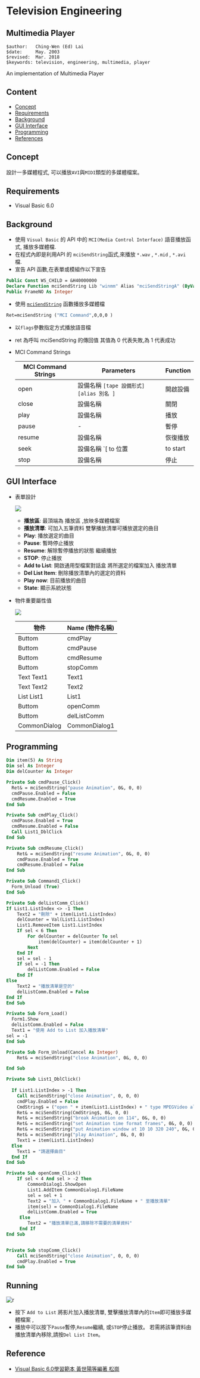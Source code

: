 # Television Engineering

## Multimedia Player

```
$author:   Ching-Wen (Ed) Lai
$date:     May. 2003
$revised:  Mar. 2018
$keywords: television, engineering, multimedia, player
```

An implementation of Multimedia Player

## Content

* [Concept](#concept)
* [Requirements](#requirements)
* [Background](#background)
* [GUI Interface](#gui-interface)
* [Programming](#programming)
* [References](#reference)

## Concept

設計一多媒體程式,  可以播放`AVI`與`MIDI`類型的多媒體檔案。

## Requirements

- Visual Basic 6.0

## Background

- 使用 `Visual Basic` 的 API 中的 `MCI(Media Control Interface)` 語音播放函式, 播放多媒體檔. 
- 在程式內即是利用API 的 `mciSendString`函式,來播放 `*.wav` , `*.mid` , `*.avi` 檔.
- 宣告 API 函數,在表單或模組作以下宣告    

``` vb
Public Const WS_CHILD = &H40000000
Declare Function mciSendString Lib "winmm" Alias "mciSendStringA" (ByVal lpstrCommand As String, ByVal lpstrReturnString As String, ByVal uReturnLength As Long, ByVal hwndCallback As Long) As Long
Public FrameNO As Integer
```

- 使用 [`mciSendString`](https://msdn.microsoft.com/zh-tw/library/windows/desktop/dd743373(v=vs.85).aspx) 函數播放多媒體檔    

``` vb
Ret=mciSendString ("MCI Command",0,0,0 )
```

- 以`flags`參數指定方式播放語音檔 

- ret 為呼叫 mciSendString 的傳回值 其值為 0 代表失敗,為 1 代表成功

- MCI Command Strings    

  | MCI Command Strings | Parameters                                  | Function |
  |---------------------|---------------------------------------------|----------|
  |open                 | 設備名稱  `[tape 設備形式]` `[alias 別名 ]` | 開啟設備 |
  |close                | 設備名稱                                    | 關閉     |
  |play                 | 設備名稱                                    | 播放     |
  |pause                | -                                           | 暫停     |
  |resume	        | 設備名稱                                    | 恢復播放 |
  |seek	                | 設備名稱 `[ to 位置 | to start | to end ]`  | 移到     |
  |stop	                | 設備名稱	                              | 停止     |

## GUI Interface

- 表單設計    

  ![](gui-1.jpg)    

  - **播放區**: 最頂端為 播放區 ,放映多媒體檔案
  - **播放清單**: 可加入五筆資料 雙擊播放清單可播放選定的曲目
  - **Play**: 播放選定的曲目
  - **Pause**: 暫時停止播放
  - **Resume**: 解除暫停播放的狀態 繼續播放
  - **STOP**: 停止播放
  - **Add to List**: 開啟通用型檔案對話盒 將所選定的檔案加入 播放清單
  - **Del List Item**: 刪除播放清單內的選定的資料 
  - **Play now**: 目前播放的曲目
  - **State**: 顯示系統狀態

- 物件重要屬性值    

  ![](gui-2.jpg)    

  | 物件	| Name (物件名稱)|
  |-------------|----------------|
  |Buttom       | cmdPlay        |
  |Buttom       | cmdPause       |
  |Buttom       | cmdResume      |
  |Buttom       | stopComm       |
  |Text	Text1   | Text1          |
  |Text	Text2   | Text2          |
  |List	List1   | List1          |
  |Buttom       | openComm       |
  |Buttom       | delListComm    |
  |CommonDialog | CommonDialog1  |

## Programming

``` vb
Dim item(5) As String
Dim sel As Integer
Dim delCounter As Integer

Private Sub cmdPause_Click()
  Ret& = mciSendString("pause Animation", 0&, 0, 0)
  cmdPause.Enabled = False
  cmdResume.Enabled = True
End Sub

Private Sub cmdPlay_Click()
  cmdPause.Enabled = True
  cmdResume.Enabled = False
  Call List1_DblClick
End Sub

Private Sub cmdResume_Click()
    Ret& = mciSendString("resume Animation", 0&, 0, 0)
    cmdPause.Enabled = True
    cmdResume.Enabled = False
End Sub

Private Sub Command1_Click()
  Form_Unload (True)
End Sub

Private Sub delListComm_Click()
If List1.ListIndex <> -1 Then
    Text2 = "刪除" + item(List1.ListIndex)
    delCounter = Val(List1.ListIndex)
    List1.RemoveItem List1.ListIndex
    If sel < 6 Then
        For delCounter = delCounter To sel
            item(delCounter) = item(delCounter + 1)
        Next
    End If
    sel = sel - 1
    If sel = -1 Then
        delListComm.Enabled = False
    End If
Else
    Text2 = "播放清單是空的"
    delListComm.Enabled = False
End If
End Sub

Private Sub Form_Load()
  Form1.Show
  delListComm.Enabled = False
  Text1 = "使用 Add to List 加入播放清單"
sel = -1
End Sub

Private Sub Form_Unload(Cancel As Integer)
    Ret& = mciSendString("close Animation", 0&, 0, 0)

End Sub

Private Sub List1_DblClick()
  
  If List1.ListIndex > -1 Then
    Call mciSendString("close Animation", 0, 0, 0)
    cmdPlay.Enabled = False
    CmdString$ = ("open " + item(List1.ListIndex) + " type MPEGVideo alias Animation parent " + Str$(Form1.hWnd) + " style " + Str$(WS_CHILD))
    Ret& = mciSendString(CmdString$, 0&, 0, 0)
    Ret& = mciSendString("break Animation on 114", 0&, 0, 0)
    Ret& = mciSendString("set Animation time format frames", 0&, 0, 0)
    Ret& = mciSendString("put Animation window at 10 10 320 240", 0&, 0, 0)
    Ret& = mciSendString("play Animation", 0&, 0, 0)
    Text1 = item(List1.ListIndex)
  Else
    Text1 = "請選擇曲目"
  End If
End Sub

Private Sub openComm_Click()
    If sel < 4 And sel > -2 Then
        CommonDialog1.ShowOpen
        List1.AddItem CommonDialog1.FileName
        sel = sel + 1
        Text2 = "加入 " + CommonDialog1.FileName + " 至播放清單"
        item(sel) = CommonDialog1.FileName
        delListComm.Enabled = True
     Else
        Text2 = "播放清單已滿,請移除不需要的清單資料"
     End If
End Sub


Private Sub stopComm_Click()
    Call mciSendString("close Animation", 0, 0, 0)
    cmdPlay.Enabled = True
End Sub
```

## Running

![r](run-1.jpg)

- 按下 `Add to List` 將影片加入播放清單, 雙擊播放清單內的`Item`即可播放多媒體檔案 ,
- 播放中可以按下`Pause`暫停,`Resume`繼續,  或`STOP`停止播放。 若需將該筆資料由播放清單內移除,請按`Del List Item`。

## Reference

- [Visual Basic 6.0學習範本 黃世陽等編著 松崗](http://ipac.nlpi.edu.tw/cgi-bin/spydus.exe/FULL/OPAC/ALLENQ/83062/831033,9)